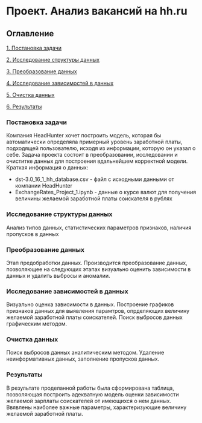 # Проект. Анализ вакансий на hh.ru


## Оглавление
[1. Постановка задачи]()

[2. Исследование структуры данных]()

[3. Преобразование данных]()

[4. Исследование зависимостей в данных]()

[5. Очистка данных]()

[6. Результаты]()



### Постановка задачи

Компания HeadHunter хочет построить модель, которая бы автоматически определяла примерный уровень заработной платы, подходящей пользователю, исходя из информации, которую он указал о себе. Задача проекта состоит в  преобразовании, исследовании и очиститке данных для построения вдальнейшем корректной модели. 
Краткая информация о данных:
* dst-3.0_16_1_hh_database.csv - файл с исходными данными от компании HeadHunter
* ExchangeRates_Project_1.ipynb - данные о курсе валют для получения величины желаемой заработной платы соискателя в рублях


### Исследование структуры данных

Анализ типов данных, статистических параметров признаков, наличия пропусков в данных


### Преобразование данных

Этап предобработки данных. Производится преобразование данных, позволяющее на следующих этапах визуально оценить зависимости в данных и удалить выбросы и аномалии. 


### Исследование зависимостей в данных

Визуально оценка зависимости в данных. Построение графиков признаков данных для выявления парамтров, опрделяющих величину желаемой заработной платы соискателей. Поиск выбросов данных графическим методом.

### Очистка данных

Поиск выбросов данных аналитическим методом. Удаление неинформативных данных, заполнение пропусков данных.


### Результаты

В результате проделанной работы была сформирована таблица, позволяющая построить адекватную модель оценки зависимости желаемой зарплаты соискателей от имеющихся о нем данных. Ввявлены наиболее важные параметры, характеризующие величину желаемой заработной платы.

